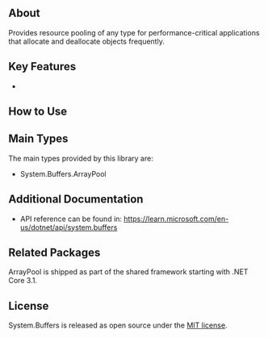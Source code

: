 ## About

<!-- A description of the package and where one can find more documentation -->

Provides resource pooling of any type for performance-critical applications that allocate and deallocate objects frequently.

## Key Features

<!-- The key features of this package -->

*

## How to Use

<!-- A compelling example on how to use this package with code, as well as any specific guidelines for when to use the package -->


## Main Types

<!-- The main types provided in this library -->

The main types provided by this library are:

- System.Buffers.ArrayPool<T>

## Additional Documentation

- API reference can be found in: https://learn.microsoft.com/en-us/dotnet/api/system.buffers

## Related Packages

<!-- The related packages associated with this package -->

ArrayPool is shipped as part of the shared framework starting with .NET Core 3.1.

## License

<!-- How to provide feedback on this package and contribute to it -->

System.Buffers is released as open source under the [MIT license](https://licenses.nuget.org/MIT).